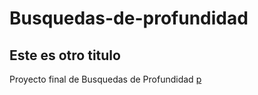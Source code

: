 # Busquedas-de-profundidad
## Este es otro titulo
Proyecto final de Busquedas de Profundidad 
[p](https://isabelmgtz.github.io/Busquedas-de-profundidad/)
